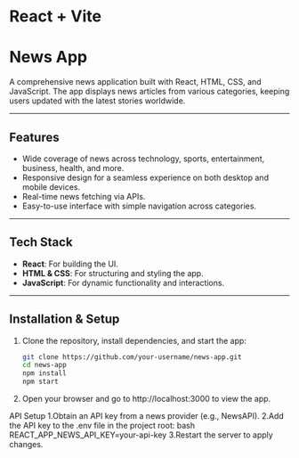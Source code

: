 # React + Vite

# News App

A comprehensive news application built with React, HTML, CSS, and JavaScript. The app displays news articles from various categories, keeping users updated with the latest stories worldwide.

---

## Features

- Wide coverage of news across technology, sports, entertainment, business, health, and more.
- Responsive design for a seamless experience on both desktop and mobile devices.
- Real-time news fetching via APIs.
- Easy-to-use interface with simple navigation across categories.

---

## Tech Stack

- **React**: For building the UI.
- **HTML & CSS**: For structuring and styling the app.
- **JavaScript**: For dynamic functionality and interactions.

---

## Installation & Setup

1. Clone the repository, install dependencies, and start the app:

   ```bash
   git clone https://github.com/your-username/news-app.git
   cd news-app
   npm install
   npm start
2. Open your browser and go to http://localhost:3000 to view the app.

API Setup
1.Obtain an API key from a news provider (e.g., NewsAPI).
2.Add the API key to the .env file in the project root:
bash
REACT_APP_NEWS_API_KEY=your-api-key
3.Restart the server to apply changes.

